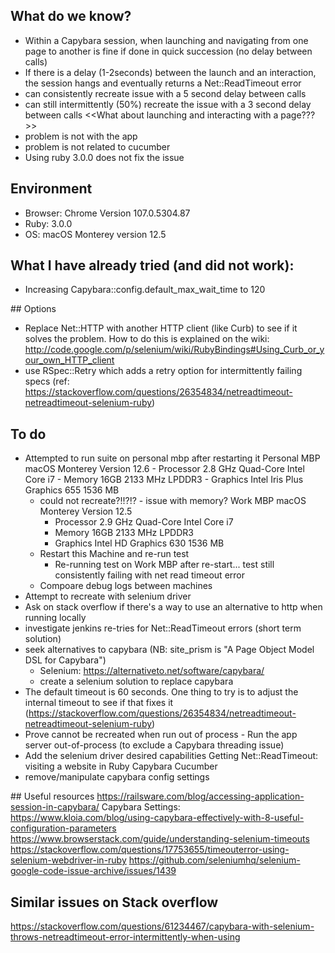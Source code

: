 ## What do we know?
* Within a Capybara session, when launching and navigating from one page to another is fine if done in quick succession (no delay between calls)
* If there is a delay (1-2seconds) between the launch and an interaction, the session hangs and eventually returns a Net::ReadTimeout error
* can consistently recreate issue with a 5 second delay between calls
* can still intermittently (50%) recreate the issue with a 3 second delay between calls
<<What about launching and interacting with a page???>>
* problem is not with the app
* problem is not related to cucumber
* Using ruby 3.0.0 does not fix the issue

## Environment
* Browser: Chrome Version 107.0.5304.87
* Ruby: 3.0.0
* OS: macOS Monterey version 12.5

## What I have already tried (and did not work):
* Increasing Capybara::config.default_max_wait_time to 120


## Options
* Replace Net::HTTP with another HTTP client (like Curb) to see if it solves the problem.
    How to do this is explained on the wiki: http://code.google.com/p/selenium/wiki/RubyBindings#Using_Curb_or_your_own_HTTP_client
* use RSpec::Retry which adds a retry option for intermittently failing specs (ref: https://stackoverflow.com/questions/26354834/netreadtimeout-netreadtimeout-selenium-ruby)


## To do
* Attempted to run suite on personal mbp after restarting it
    Personal MBP
    macOS Monterey Version 12.6
        - Processor 2.8 GHz Quad-Core Intel Core i7
        - Memory 16GB 2133 MHz LPDDR3
        - Graphics Intel Iris Plus Graphics 655 1536 MB
     - could not recreate?!!?!? - issue with memory?
    Work MBP
     macOS Monterey Version 12.5
        - Processor 2.9 GHz Quad-Core Intel Core i7
        - Memory 16GB 2133 MHz LPDDR3
        - Graphics Intel HD Graphics 630 1536 MB
  * Restart this Machine and re-run test
    - Re-running test on Work MBP after re-start... test still consistently failing with net read timeout error
  * Compoare debug logs between machines
* Attempt to recreate with selenium driver
* Ask on stack overflow if there's a way to use an alternative to http when running locally
* investigate jenkins re-tries for Net::ReadTimeout errors (short term solution)
* seek alternatives to capybara (NB: site_prism is "A Page Object Model DSL for Capybara")
  * Selenium: https://alternativeto.net/software/capybara/
  * create a selenium solution to replace capybara
* The default timeout is 60 seconds. One thing to try is to adjust the internal timeout to see if that fixes it (https://stackoverflow.com/questions/26354834/netreadtimeout-netreadtimeout-selenium-ruby)
* Prove cannot be recreated when run out of process - Run the app server out-of-process (to exclude a Capybara threading issue)
* Add the selenium driver desired capabilities Getting Net::ReadTimeout: visiting a website in Ruby Capybara Cucumber
* remove/manipulate capybara config settings

  



## Useful resources
https://railsware.com/blog/accessing-application-session-in-capybara/
Capybara Settings: https://www.kloia.com/blog/using-capybara-effectively-with-8-useful-configuration-parameters
https://www.browserstack.com/guide/understanding-selenium-timeouts
https://stackoverflow.com/questions/17753655/timeouterror-using-selenium-webdriver-in-ruby
https://github.com/seleniumhq/selenium-google-code-issue-archive/issues/1439


## Similar issues on Stack overflow
https://stackoverflow.com/questions/61234467/capybara-with-selenium-throws-netreadtimeout-error-intermittently-when-using



